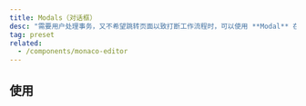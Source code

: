 ```yaml
---
title: Modals（对话框）
desc: "需要用户处理事务，又不希望跳转页面以致打断工作流程时，可以使用 **Modal** 在当前页面正中打开一个浮层，承载相应的操作。"
tag: preset
related:
  - /components/monaco-editor
---
```


## 使用

<masa-example file="Examples.components.monaco_editor.Index"></masa-example>